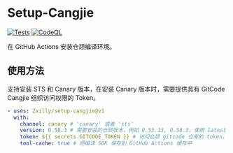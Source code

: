 # Setup-Cangjie

[![Tests](https://github.com/Zxilly/setup-cangjie/actions/workflows/test.yml/badge.svg)](https://github.com/Zxilly/setup-cangjie/actions/workflows/test.yml)
[![CodeQL](https://github.com/Zxilly/setup-cangjie/actions/workflows/codeql.yml/badge.svg)](https://github.com/Zxilly/setup-cangjie/actions/workflows/codeql.yml)

在 GitHub Actions 安装仓颉编译环境。

## 使用方法

支持安装 STS 和 Canary 版本，在安装 Canary 版本时，需要提供具有 GitCode Cangjie 组织访问权限的 Token。

```yaml
- uses: Zxilly/setup-cangjie@v1
  with:
    channel: canary # 'canary' 或者 'sts'
    version: 0.58.3 # 需要安装的仓颉版本，例如 0.53.13, 0.58.3，使用 latest 表示最新版
    token: ${{ secrets.GITCODE_TOKEN }} # 访问仓颉 gitcode 仓库的 token，使用 canary 通道时必须提供
    tool-cache: true # 把编译 SDK 保存到 GitHub Actions 缓存中
```
